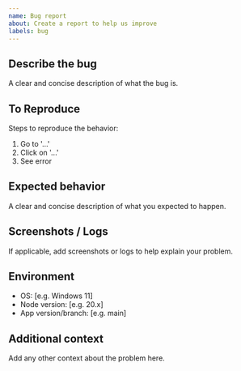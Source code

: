 ```yaml
---
name: Bug report
about: Create a report to help us improve
labels: bug
---
```


## Describe the bug
A clear and concise description of what the bug is.

## To Reproduce
Steps to reproduce the behavior:
1. Go to '...'
2. Click on '...'
3. See error

## Expected behavior
A clear and concise description of what you expected to happen.

## Screenshots / Logs
If applicable, add screenshots or logs to help explain your problem.

## Environment
- OS: [e.g. Windows 11]
- Node version: [e.g. 20.x]
- App version/branch: [e.g. main]

## Additional context
Add any other context about the problem here.
